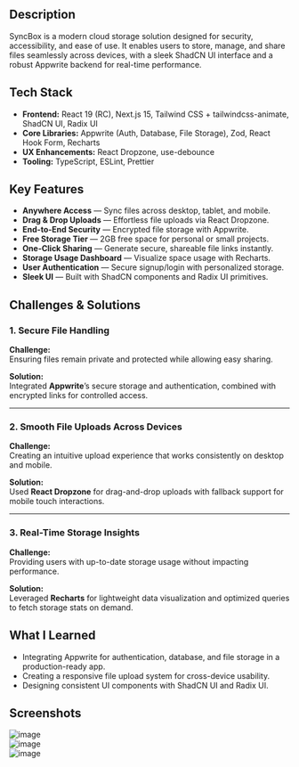 

## Description
SyncBox is a modern cloud storage solution designed for security, accessibility, and ease of use. It enables users to store, manage, and share files seamlessly across devices, with a sleek ShadCN UI interface and a robust Appwrite backend for real-time performance.

## Tech Stack
- **Frontend:** React 19 (RC), Next.js 15, Tailwind CSS + tailwindcss-animate, ShadCN UI, Radix UI
- **Core Libraries:** Appwrite (Auth, Database, File Storage), Zod, React Hook Form, Recharts
- **UX Enhancements:** React Dropzone, use-debounce
- **Tooling:** TypeScript, ESLint, Prettier

## Key Features
- **Anywhere Access** — Sync files across desktop, tablet, and mobile.
- **Drag & Drop Uploads** — Effortless file uploads via React Dropzone.
- **End-to-End Security** — Encrypted file storage with Appwrite.
- **Free Storage Tier** — 2GB free space for personal or small projects.
- **One-Click Sharing** — Generate secure, shareable file links instantly.
- **Storage Usage Dashboard** — Visualize space usage with Recharts.
- **User Authentication** — Secure signup/login with personalized storage.
- **Sleek UI** — Built with ShadCN components and Radix UI primitives.

## Challenges & Solutions

### 1. Secure File Handling  
**Challenge:**  
Ensuring files remain private and protected while allowing easy sharing.  

**Solution:**  
Integrated **Appwrite**’s secure storage and authentication, combined with encrypted links for controlled access.

---

### 2. Smooth File Uploads Across Devices  
**Challenge:**  
Creating an intuitive upload experience that works consistently on desktop and mobile.  

**Solution:**  
Used **React Dropzone** for drag-and-drop uploads with fallback support for mobile touch interactions.

---

### 3. Real-Time Storage Insights  
**Challenge:**  
Providing users with up-to-date storage usage without impacting performance.  

**Solution:**  
Leveraged **Recharts** for lightweight data visualization and optimized queries to fetch storage stats on demand.

## What I Learned
- Integrating Appwrite for authentication, database, and file storage in a production-ready app.
- Creating a responsive file upload system for cross-device usability.
- Designing consistent UI components with ShadCN UI and Radix UI.

## Screenshots
![image](https://github.com/user-attachments/assets/3ce03561-a902-4625-9262-7ab8188e8ca3)  
![image](https://github.com/user-attachments/assets/4e8ae455-f92f-4605-a2c0-1a1c15ce33b4)  
![image](https://github.com/user-attachments/assets/bdff8c9a-18a4-4d23-ab4e-0ba8cec5f8f5)
